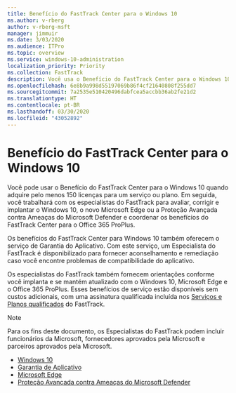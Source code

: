 ```yaml
---
title: Benefício do FastTrack Center para o Windows 10
ms.author: v-rberg
author: v-rberg-msft
manager: jimmuir
ms.date: 3/03/2020
ms.audience: ITPro
ms.topic: overview
ms.service: windows-10-administration
localization_priority: Priority
ms.collection: FastTrack
description: Você usa o Benefício do FastTrack Center para o Windows 10 quando adquire *pelo menos* 150 licenças para um serviço ou plano.
ms.openlocfilehash: 6e8b9a998d55197069b86f4cf21640808f255dd7
ms.sourcegitcommit: 7a2535e510420496dabfcea5accbb36ab2fe21d2
ms.translationtype: HT
ms.contentlocale: pt-BR
ms.lasthandoff: 03/30/2020
ms.locfileid: "43052892"
---
```

# <a name="fasttrack-center-benefit-for-windows-10"></a>Benefício do FastTrack Center para o Windows 10

Você pode usar o Benefício do FastTrack Center para o Windows 10 quando adquire pelo menos 150 licenças para um serviço ou plano. Em seguida, você trabalhará com os especialistas do FastTrack para avaliar, corrigir e implantar o Windows 10, o novo Microsoft Edge ou a Proteção Avançada contra Ameaças do Microsoft Defender e coordenar os benefícios do FastTrack Center para o Office 365 ProPlus. 

Os benefícios do FastTrack Center para Windows 10 também oferecem o serviço de Garantia do Aplicativo. Com este serviço, um Especialista do FastTrack é disponibilizado para fornecer aconselhamento e remediação caso você encontre problemas de compatibilidade do aplicativo. 

Os especialistas do FastTrack também fornecem orientações conforme você implanta e se mantém atualizado com o Windows 10, Microsoft Edge e o Office 365 ProPlus. Esses benefícios de serviço estão disponíveis sem custos adicionais, com uma assinatura qualificada incluída nos [Serviços e Planos qualificados](M365-eligible-services-and-plans.md) do FastTrack.
  
> [!NOTE]
> Para os fins deste documento, os Especialistas do FastTrack podem incluir funcionários da Microsoft, fornecedores aprovados pela Microsoft e parceiros aprovados pela Microsoft. 
    
- [Windows 10](Win-10-windows-10.md)
- [Garantia de Aplicativo](Win-10-app-assure.md)
- [Microsoft Edge](Win-10-microsoft-edge.md)
- [Proteção Avançada contra Ameaças do Microsoft Defender](Win-10-microsoft-defender-atp.md)

